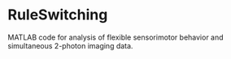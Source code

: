 # RuleSwitching
MATLAB code for analysis of flexible sensorimotor behavior and simultaneous 2-photon imaging data. 
